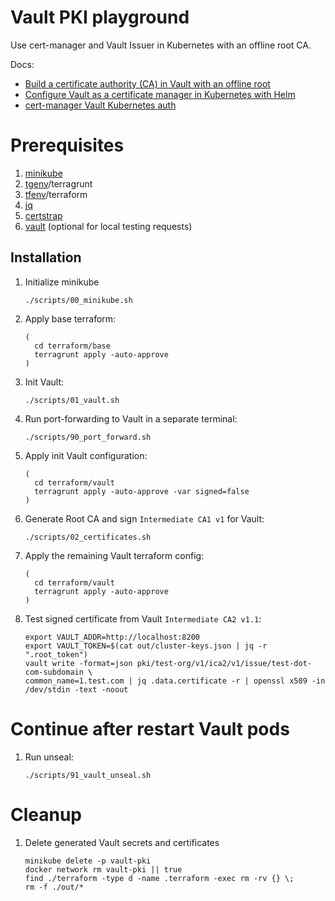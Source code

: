 # Vault PKI playground
Use cert-manager and Vault Issuer in Kubernetes with an offline root CA.

Docs:
- [Build a certificate authority (CA) in Vault with an offline root](https://developer.hashicorp.com/vault/tutorials/pki/pki-engine-external-ca)
- [Configure Vault as a certificate manager in Kubernetes with Helm](https://developer.hashicorp.com/vault/tutorials/archive/kubernetes-cert-manager)
- [cert-manager Vault Kubernetes auth](https://cert-manager.io/docs/configuration/vault/#option-2-vault-authentication-method-use-kubernetes-auth)

# Prerequisites

1. [minikube](https://minikube.sigs.k8s.io/docs/start/)
2. [tgenv](https://formulae.brew.sh/formula/tgenv)/terragrunt
3. [tfenv](https://github.com/tfutils/tfenv?tab=readme-ov-file#installation)/terraform
4. [jq](https://jqlang.org/download/)
5. [certstrap](https://formulae.brew.sh/formula/certstrap)
6. [vault](https://developer.hashicorp.com/vault/tutorials/get-started/install-binary#install-vault) (optional for local testing requests)

## Installation

1. Initialize minikube
   ```shell
   ./scripts/00_minikube.sh
   ```

1. Apply base terraform:
   ```shell
   (
     cd terraform/base
     terragrunt apply -auto-approve
   )
   ```

1. Init Vault:
   ```shell
   ./scripts/01_vault.sh
   ```

1. Run port-forwarding to Vault in a separate terminal:
   ```shell
   ./scripts/90_port_forward.sh
   ```

1. Apply init Vault configuration:
   ```shell
   (
     cd terraform/vault
     terragrunt apply -auto-approve -var signed=false
   )
   ```

1. Generate Root CA and sign `Intermediate CA1 v1` for Vault:
   ```shell
   ./scripts/02_certificates.sh
   ```

1. Apply the remaining Vault terraform config:
   ```shell
   (
     cd terraform/vault
     terragrunt apply -auto-approve
   )
   ```

1. Test signed certificate from Vault `Intermediate CA2 v1.1`:
   ```shell
   export VAULT_ADDR=http://localhost:8200
   export VAULT_TOKEN=$(cat out/cluster-keys.json | jq -r ".root_token")
   vault write -format=json pki/test-org/v1/ica2/v1/issue/test-dot-com-subdomain \
   common_name=1.test.com | jq .data.certificate -r | openssl x509 -in /dev/stdin -text -noout
   ```

# Continue after restart Vault pods

1. Run unseal:
   ```shell
   ./scripts/91_vault_unseal.sh
   ```


# Cleanup

1. Delete generated Vault secrets and certificates
   ```shell
   minikube delete -p vault-pki
   docker network rm vault-pki || true
   find ./terraform -type d -name .terraform -exec rm -rv {} \;
   rm -f ./out/*
   ```
